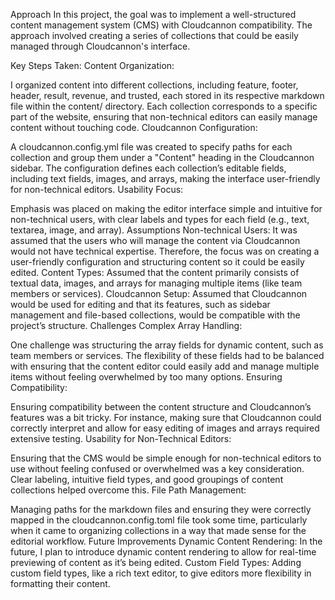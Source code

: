 Approach
In this project, the goal was to implement a well-structured content management system (CMS) with Cloudcannon compatibility. The approach involved creating a series of collections that could be easily managed through Cloudcannon's interface.

Key Steps Taken:
Content Organization:

I organized content into different collections, including feature, footer, header, result, revenue, and trusted, each stored in its respective markdown file within the content/ directory.
Each collection corresponds to a specific part of the website, ensuring that non-technical editors can easily manage content without touching code.
Cloudcannon Configuration:

A cloudcannon.config.yml file was created to specify paths for each collection and group them under a "Content" heading in the Cloudcannon sidebar.
The configuration defines each collection’s editable fields, including text fields, images, and arrays, making the interface user-friendly for non-technical editors.
Usability Focus:

Emphasis was placed on making the editor interface simple and intuitive for non-technical users, with clear labels and types for each field (e.g., text, textarea, image, and array).
Assumptions
Non-technical Users: It was assumed that the users who will manage the content via Cloudcannon would not have technical expertise. Therefore, the focus was on creating a user-friendly configuration and structuring content so it could be easily edited.
Content Types: Assumed that the content primarily consists of textual data, images, and arrays for managing multiple items (like team members or services).
Cloudcannon Setup: Assumed that Cloudcannon would be used for editing and that its features, such as sidebar management and file-based collections, would be compatible with the project’s structure.
Challenges
Complex Array Handling:

One challenge was structuring the array fields for dynamic content, such as team members or services. The flexibility of these fields had to be balanced with ensuring that the content editor could easily add and manage multiple items without feeling overwhelmed by too many options.
Ensuring Compatibility:

Ensuring compatibility between the content structure and Cloudcannon’s features was a bit tricky. For instance, making sure that Cloudcannon could correctly interpret and allow for easy editing of images and arrays required extensive testing.
Usability for Non-Technical Editors:

Ensuring that the CMS would be simple enough for non-technical editors to use without feeling confused or overwhelmed was a key consideration. Clear labeling, intuitive field types, and good groupings of content collections helped overcome this.
File Path Management:

Managing paths for the markdown files and ensuring they were correctly mapped in the cloudcannon.config.toml file took some time, particularly when it came to organizing collections in a way that made sense for the editorial workflow.
Future Improvements
Dynamic Content Rendering: In the future, I plan to introduce dynamic content rendering to allow for real-time previewing of content as it’s being edited.
Custom Field Types: Adding custom field types, like a rich text editor, to give editors more flexibility in formatting their content.

